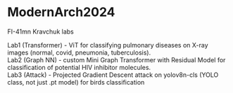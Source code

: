 # ModernArch2024
FI-41mn Kravchuk labs

Lab1 (Transformer) - ViT for classifying pulmonary diseases on X-ray images (normal, covid, pneumonia, tuberculosis).  
Lab2 (Graph NN) - custom Mini Graph Transformer with Residual Model for classification of potential HIV inhibitor molecules.  
Lab3 (Attack) - Projected Gradient Descent attack on yolov8n-cls (YOLO class, not just .pt model) for birds classification
